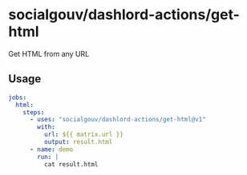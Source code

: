 # socialgouv/dashlord-actions/get-html

Get HTML from any URL

## Usage

```yaml
jobs:
  html:
    steps:
      - uses: "socialgouv/dashlord-actions/get-html@v1"
        with:
          url: ${{ matrix.url }}
          output: result.html
      - name: demo
        run: |
          cat result.html
```
